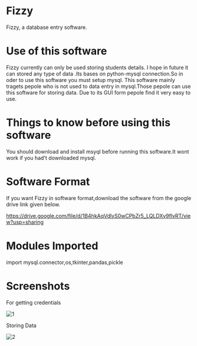 # Fizzy

Fizzy, a database entry software.

# Use of this software

Fizzy currently can only be used storing students details.
I hope in future it can stored any type of data .Its bases on python-mysql connection.So in oder to use this software you must setup mysql.
This software mainly tragets pepole who is not used to data entry in mysql.Those pepole can use this software for storing data.
Due to its GUI form pepole find it very easy to use.

# Things to know before using this software

You should download and install msyql before running this software.It wont work if you had't downloaded mysql.

# Software Format

If you want Fizzy in software format,download the software from the google drive link given below.

https://drive.google.com/file/d/1B4hkAqVdlyS0wCPbZr5_LQLDXy9flvRT/view?usp=sharing

# Modules Imported

import mysql.connector,os,tkinter,pandas,pickle

# Screenshots

For getting credentials


![1](https://user-images.githubusercontent.com/92664795/144005761-1c9bc186-ca22-4578-a898-c63c646824d7.PNG)

Storing Data


![2](https://user-images.githubusercontent.com/92664795/144005772-313ae1ce-52d4-49b5-92d1-4e43d619f601.PNG)


